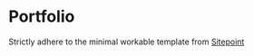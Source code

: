 # Portfolio
Strictly adhere to the minimal workable template from [Sitepoint](https://www.sitepoint.com/a-basic-html5-template/)
